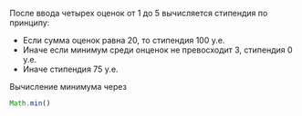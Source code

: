 После ввода четырех оценок от 1 до 5 вычисляется стипендия по принципу:
* Если сумма оценок равна 20, то стипендия 100 у.е.
* Иначе если минимум среди онценок не превосходит 3, стипендия 0 у.е.
* Иначе стипендия 75 у.е.

Вычисление минимума через
```js
Math.min()
```